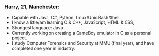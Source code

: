 ### Harry, 21, Manchester:
- Capable with Java, C#, Python, Linux/Unix Bash/Shell
- I know a little/am learning C & C++, JavaScript, HTML & CSS, 
- Strongest language: Java
- Currently working on creating a GameBoy emulator in C as a personal project. 
- I study Computer Forensics and Security at MMU (final year), and have completed one year in industry.
